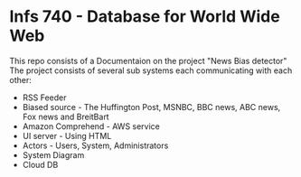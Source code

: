 # Infs 740 - Database for World Wide Web

This repo consists of a Documentaion on the project "News Bias detector"
The project consists of several sub systems each communicating with each other:
- RSS Feeder
- Biased source - The Huffington Post, MSNBC, BBC news, ABC news, Fox news and BreitBart
- Amazon Comprehend - AWS service
- UI server - Using HTML
- Actors - Users, System, Administrators
- System Diagram
- Cloud DB
